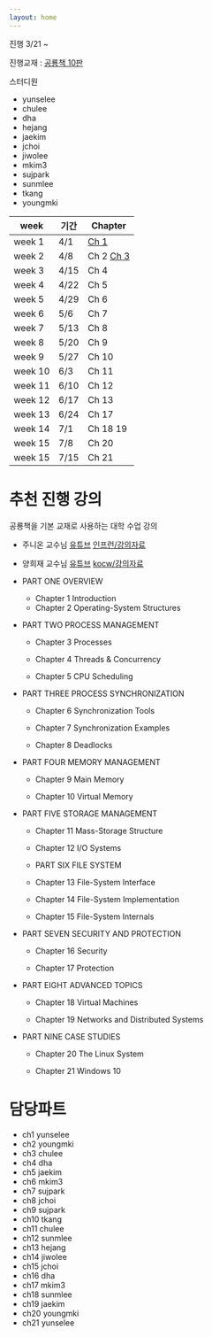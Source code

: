 ```yaml
---
layout: home
---
```


진행 3/21 ~


진행교재 : [공룡책 10판](https://www.os-book.com/OS10/)

스터디원
- yunselee
- chulee
- dha
- hejang
- jaekim
- jchoi
- jiwolee
- mkim3
- sujpark
- sunmlee
- tkang
- youngmki

|week|기간|Chapter|
|--|--|--|
| week 1 | 4/1 | [Ch 1](./jekyll/2022-03-21-ch1.html) |
| week 2 | 4/8 | Ch 2 [Ch 3](./jekyll/2022-04-08-ch3.html) |
| week 3 | 4/15|Ch 4 |
| week 4 | 4/22| Ch 5  |
| week 5 | 4/29|  Ch 6 |
| week 6 | 5/6 | Ch 7  |
| week 7 | 5/13| Ch 8  |
| week 8 | 5/20|  Ch 9 |
| week 9 | 5/27| Ch 10 |
| week 10 |6/3  | Ch 11 |
| week 11 | 6/10| Ch 12|
| week 12 | 6/17| Ch 13|
| week 13 | 6/24| Ch 17|
| week 14 | 7/1| Ch 18 19|
| week 15 | 7/8| Ch 20|
| week 15 | 7/15| Ch 21|

# 추천 진행 강의

공룡책을 기본 교재로 사용하는 대학 수업 강의

- 주니온 교수님 [유튜브](https://www.youtube.com/playlist?list=PLHqxB9kMLLaOs2BM2KbuvttBYCgDoFm-5)   [인프런/강의자료](https://www.inflearn.com/course/%EC%9A%B4%EC%98%81%EC%B2%B4%EC%A0%9C-%EA%B3%B5%EB%A3%A1%EC%B1%85-%EC%A0%84%EA%B3%B5%EA%B0%95%EC%9D%98)

- 양희재 교수님 [유튜브](https://www.youtube.com/playlist?list=PLK4xviZcdB9ieuusJ5j1UYZMFTuAgZCq8) [kocw/강의자료](http://www.kocw.net/home/search/kemView.do?kemId=978503)

- PART ONE OVERVIEW
  - Chapter 1 Introduction
  - Chapter 2 Operating-System Structures
  
- PART TWO PROCESS MANAGEMENT

  - Chapter 3 Processes
  - Chapter 4 Threads & Concurrency

  - Chapter 5 CPU Scheduling

- PART THREE PROCESS SYNCHRONIZATION

    - Chapter 6 Synchronization Tools

    - Chapter 7 Synchronization Examples

    - Chapter 8 Deadlocks

- PART FOUR MEMORY MANAGEMENT

  - Chapter 9 Main Memory

  - Chapter 10 Virtual Memory

- PART FIVE STORAGE MANAGEMENT

  - Chapter 11 Mass-Storage Structure

  - Chapter 12 I/O Systems

  - PART SIX FILE SYSTEM

  - Chapter 13 File-System Interface

  - Chapter 14 File-System Implementation

  - Chapter 15 File-System Internals

- PART SEVEN SECURITY AND PROTECTION

  - Chapter 16 Security

  - Chapter 17 Protection

- PART EIGHT ADVANCED TOPICS

  - Chapter 18 Virtual Machines

  - Chapter 19 Networks and Distributed Systems

- PART NINE CASE STUDIES

  - Chapter 20 The Linux System

  - Chapter 21 Windows 10


# 담당파트

- ch1 yunselee
- ch2 youngmki
- ch3 chulee
- ch4 dha
- ch5 jaekim
- ch6 mkim3
- ch7  sujpark
- ch8 jchoi
- ch9 sujpark
- ch10 tkang
- ch11 chulee
- ch12 sunmlee
- ch13 hejang
- ch14 jiwolee
- ch15  jchoi
- ch16 dha
- ch17 mkim3
- ch18 sunmlee
- ch19 jaekim
- ch20 youngmki
- ch21 yunselee
